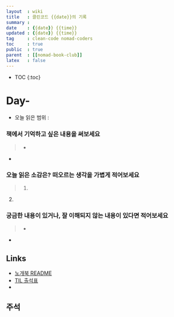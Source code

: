 ```yaml
---
layout  : wiki
title   : 클린코드 {{date}}의 기록
summary : 
date    : {{date}} {{time}}
updated : {{date}} {{time}}
tag     : clean-code nomad-coders
toc     : true
public  : true
parent  : [[nomad-book-club]]
latex   : false
---
```

* TOC
{:toc}

# Day-
* 오늘 읽은 범위 : 

### 책에서 기억하고 싶은 내용을 써보세요
> * 
* 

### 오늘 읽은 소감은? 떠오르는 생각을 가볍게 적어보세요
> 1. 
2. 

### 궁금한 내용이 있거나, 잘 이해되지 않는 내용이 있다면 적어보세요
> * 
* 

## Links
* [노개북 README](https://nomadcoders.oopy.io/readme?utm_source=Nomad_Book_Club%231&utm_campaign=853979327e-EMAIL_CAMPAIGN_2022_01_20_09_04&utm_medium=email&utm_term=0_26f5b50d66-853979327e-357549064)
* [TIL 출석표](https://docs.google.com/spreadsheets/d/1Cy2NOnfFDP6Y1snkd3nL5VidLDmBq8C9696iTwbc_K0/edit#gid=0)
* 
## 주석
